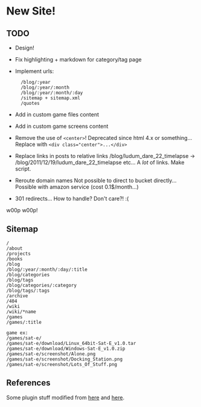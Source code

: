 
New Site!
=========

TODO
----

* Design!

* Fix highlighting + markdown for category/tag page

* Implement urls:

        /blog/:year
        /blog/:year/:month
        /blog/:year/:month/:day
        /sitemap + sitemap.xml
        /quotes

* Add in custom game files content
* Add in custom game screens content

* Remove the use of `<center>`! Deprecated since html 4.x or something...
    Replace with `<div class="center">...</div>`

* Replace links in posts to relative links
    /blog/ludum_dare_22_timelapse -> /blog/2011/12/19/ludum_dare_22_timelapse
    etc...
    A *lot* of links. Make script.

* Reroute domain names
    Not possible to direct to bucket directly...
    Possible with amazon service (cost 0.1$/month...)

* 301 redirects... How to handle?
    Don't care?! :(

w00p w00p!


Sitemap
-------

    /
    /about
    /projects
    /books
    /blog
    /blog/:year/:month/:day/:title
    /blog/categories
    /blog/tags
    /blog/categories/:category
    /blog/tags/:tags
    /archive
    /404
    /wiki
    /wiki/*name
    /games
    /games/:title

    game ex:
    /games/sat-e/
    /games/sat-e/download/Linux_64bit-Sat-E_v1.0.tar
    /games/sat-e/download/Windows-Sat-E_v1.0.zip
    /games/sat-e/screenshot/Alone.png
    /games/sat-e/screenshot/Docking_Station.png
    /games/sat-e/screenshot/Lots_Of_Stuff.png


References
----------

Some plugin stuff modified from [here][black] and [here][jp].

[black]: http://github.com/BlackBulletIV/blackbulletiv.github.com
[jp]: http://recursive-design.com/projects/jekyll-plugins/

